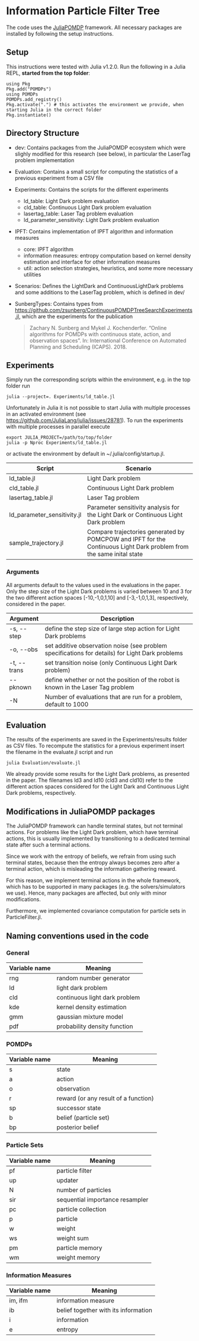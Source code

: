 # Information Particle Filter Tree

The code uses the [JuliaPOMDP](https://github.com/JuliaPOMDP/POMDPs.jl) framework. All necessary packages are installed by following the setup instructions.

## Setup

This instructions were tested with Julia v1.2.0. Run the following in a Julia REPL, **started from the top folder**:

```
using Pkg
Pkg.add("POMDPs")
using POMDPs
POMDPs.add_registry()
Pkg.activate(".") # this activates the environment we provide, when starting Julia in the correct folder
Pkg.instantiate()
```

## Directory Structure

- dev: Contains packages from the JuliaPOMDP ecosystem which were slighly modified for this research (see below), in particular the LaserTag problem implementation
- Evaluation: Contains a small script for computing the statistics of a previous experiment from a CSV file
- Experiments: Contains the scripts for the different experiments
  - ld_table: Light Dark problem evaluation
  - cld_table: Continuous Light Dark problem evaluation
  - lasertag_table: Laser Tag problem evaluation
  - ld_parameter_sensitivity: Light Dark problem evaluation
- IPFT: Contains implementation of IPFT algorithm and information measures
  - core: IPFT algorithm
  - information measures: entropy computation based on kernel density estimation and interface for other information measures
  - util: action selection strategies, heuristics, and some more necessary utilities
- Scenarios: Defines the LightDark and ContinuousLightDark problems and some additions to the LaserTag problem, which is defined in dev/
- SunbergTypes: Contains types from https://github.com/zsunberg/ContinuousPOMDPTreeSearchExperiments.jl, which are the experiments for the publication
    
    > Zachary N. Sunberg and Mykel J. Kochenderfer. “Online algorithms for POMDPs with continuous state, action, and observation spaces”. In: International Conference on Automated Planning and Scheduling (ICAPS). 2018.



## Experiments

Simply run the corresponding scripts within the environment, e.g. in the top folder run
```
julia --project=. Experiments/ld_table.jl
```
Unfortunately in Julia it is not possible to start Julia with multiple processes in an activated environment (see https://github.com/JuliaLang/julia/issues/28781).
To run the experiments with multiple processes in parallel execute
```
export JULIA_PROJECT=/path/to/top/folder
julia -p Nproc Experiments/ld_table.jl
```
or activate the environment by default in ~/.julia/config/startup.jl.

Script | Scenario
---|---
ld_table.jl  |  Light Dark problem
cld_table.jl | Continuous Light Dark problem
lasertag_table.jl | Laser Tag problem
ld_parameter_sensitivity.jl  |  Parameter sensitivity analysis for the Light Dark or Continuous Light Dark problem
sample_trajectory.jl | Compare trajectories generated by POMCPOW and IPFT for the Continuous Light Dark problem from the same inital state



### Arguments

All arguments default to the values used in the evaluations in the paper. Only the step size of the Light Dark problems is varied between 10 and 3 for the two different action spaces [-10,-1,0,1,10] and [-3,-1,0,1,3], respectively, considered in the paper.

Argument | Description
---|---
-s, --step | define the step size of large step action for Light Dark problems
-o, --obs  | set additive observation noise (see problem specifications for details) for Light Dark problems
-t, --trans  |  set transition noise (only Continuous Light Dark problem)
--pknown  | define whether or not the position of the robot is known in the Laser Tag problem
-N  | Number of evaluations that are run for a problem, default to 1000


## Evaluation

The results of the experiments are saved in the Experiments/results folder as CSV files. To recompute the statistics for a previous experiment insert the filename in the evaluate.jl script and run
```
julia Evaluation/evaluate.jl
```
We already provide some results for the Light Dark problems, as presented in the paper. The filenames ld3 and ld10 (cld3 and cld10) refer to the different action spaces considered for the Light Dark and Continuous Light Dark problems, respectively.

## Modifications in JuliaPOMDP packages

The JuliaPOMDP framework can handle terminal states, but not terminal actions. For problems like the Light Dark problem, which have terminal actions, this is usually implemented by transitioning to a dedicated terminal state after such a terminal actions.

Since we work with the entropy of beliefs, we refrain from using such terminal states, because then the entropy always becomes zero after a terminal action, which is misleading the information gathering reward.

For this reason, we implement terminal actions in the whole framework, which has to be supported in many packages (e.g. the solvers/simulators we use).
Hence, many packages are affected, but only with minor modifications.

Furthermore, we implemented covariance computation for particle sets in ParticleFilter.jl.

## Naming conventions used in the code

### General
Variable name | Meaning
---|---
rng | random number generator
ld | light dark problem
cld | continuous light dark problem
kde | kernel density estimation
gmm | gaussian mixture model
pdf | probability density function

### POMDPs
Variable name | Meaning
---|---
s | state
a | action
o | observation
r | reward (or any result of a function)
sp | successor state
b | belief (particle set)
bp | posterior belief

### Particle Sets
Variable name | Meaning
---|---
pf | particle filter
up | updater
N | number of particles
sir | sequential importance resampler
pc | particle collection
p | particle
w | weight
ws | weight sum
pm | particle memory
wm | weight memory

### Information Measures
Variable name | Meaning
---|---
im, ifm | information measure
ib |  belief together with its information
i | information
e | entropy
